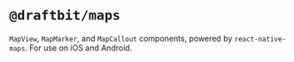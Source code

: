 # `@draftbit/maps`

`MapView`, `MapMarker`, and `MapCallout` components, powered by `react-native-maps`. For use on iOS and Android.
